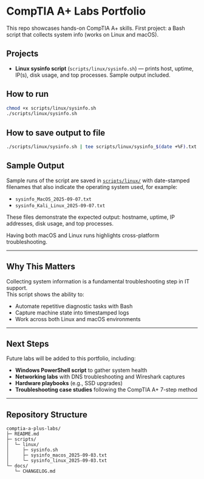 # CompTIA A+ Labs Portfolio

This repo showcases hands-on CompTIA A+ skills. First project: a Bash script that collects system info (works on Linux and macOS).

## Projects
- **Linux sysinfo script** (`scripts/linux/sysinfo.sh`) — prints host, uptime, IP(s), disk usage, and top processes. Sample output included.

## How to run
```bash
chmod +x scripts/linux/sysinfo.sh
./scripts/linux/sysinfo.sh
```


## How to save output to file

```bash
./scripts/linux/sysinfo.sh | tee scripts/linux/sysinfo_$(date +%F).txt
```

## Sample Output

Sample runs of the script are saved in [`scripts/linux/`](scripts/linux/) with date-stamped filenames that also indicate the operating system used, for example:

- `sysinfo_MacOS_2025-09-07.txt`
- `sysinfo_Kali_Linux_2025-09-07.txt`

These files demonstrate the expected output: hostname, uptime, IP addresses, disk usage, and top processes.  

Having both macOS and Linux runs highlights cross-platform troubleshooting.

---

## Why This Matters

Collecting system information is a fundamental troubleshooting step in IT support.  
This script shows the ability to:
- Automate repetitive diagnostic tasks with Bash
- Capture machine state into timestamped logs
- Work across both Linux and macOS environments

---

## Next Steps
Future labs will be added to this portfolio, including:
- **Windows PowerShell script** to gather system health
- **Networking labs** with DNS troubleshooting and Wireshark captures
- **Hardware playbooks** (e.g., SSD upgrades)
- **Troubleshooting case studies** following the CompTIA A+ 7-step method

---

## Repository Structure

```text
comptia-a-plus-labs/
├─ README.md
├─ scripts/
│  └─ linux/
│     ├─ sysinfo.sh
│     ├─ sysinfo_macos_2025-09-03.txt
│     └─ sysinfo_linux_2025-09-03.txt
└─ docs/
   └─ CHANGELOG.md